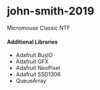# john-smith-2019
Micromouse Classic NTF

#### Additional Libraries
-   Adafruit BusIO
-   Adafruit GFX
-   Adafruit NeoPixel
-   Adafruit SSD1306
-   QueueArray